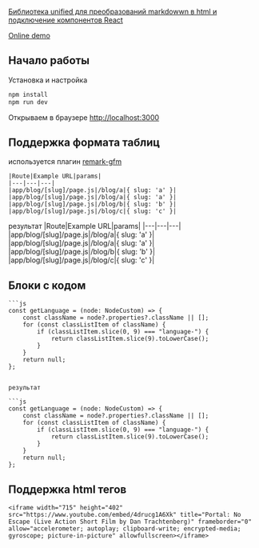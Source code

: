 [Библиотека unified для преобразований markdowwn в html и подключение компонентов React](https://mrdramm.netlify.app/posts/biblioteka-unified-dlya-preobrazovanii-markdown-v-html)

[Online demo](https://markdown-to-html-denisso.vercel.app/)

## Начало работы

Установка и настройка 

```bash
npm install
npm run dev
```

Открываем в браузере [http://localhost:3000](http://localhost:3000)


## Поддержка формата таблиц
используется плагин [remark-gfm](https://github.com/remarkjs/remark-gfm)

```
|Route|Example URL|params|
|---|---|---|
|app/blog/[slug]/page.js|/blog/a|{ slug: 'a' }|
|app/blog/[slug]/page.js|/blog/a|{ slug: 'a' }|
|app/blog/[slug]/page.js|/blog/b|{ slug: 'b' }|
|app/blog/[slug]/page.js|/blog/c|{ slug: 'c' }|
```
результат
|Route|Example URL|params|
|---|---|---|
|app/blog/[slug]/page.js|/blog/a|{ slug: 'a' }|
|app/blog/[slug]/page.js|/blog/a|{ slug: 'a' }|
|app/blog/[slug]/page.js|/blog/b|{ slug: 'b' }|
|app/blog/[slug]/page.js|/blog/c|{ slug: 'c' }|


## Блоки с кодом
```
```js
const getLanguage = (node: NodeCustom) => {
    const className = node?.properties?.className || [];
    for (const classListItem of className) {
        if (classListItem.slice(0, 9) === "language-") {
            return classListItem.slice(9).toLowerCase();
        }
    }
    return null;
};
```
```

результат

```js
const getLanguage = (node: NodeCustom) => {
    const className = node?.properties?.className || [];
    for (const classListItem of className) {
        if (classListItem.slice(0, 9) === "language-") {
            return classListItem.slice(9).toLowerCase();
        }
    }
    return null;
};
```

## Поддержка html тегов
```
<iframe width="715" height="402" src="https://www.youtube.com/embed/4drucg1A6Xk" title="Portal: No Escape (Live Action Short Film by Dan Trachtenberg)" frameborder="0" allow="accelerometer; autoplay; clipboard-write; encrypted-media; gyroscope; picture-in-picture" allowfullscreen></iframe>
```
